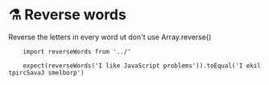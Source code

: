 # ⚗ Reverse words

Reverse the letters in every word ut don't use Array.reverse()

```
    import reverseWords from '../'

    expect(reverseWords('I like JavaScript problems')).toEqual('I ekil tpircSavaJ smelborp')
```
